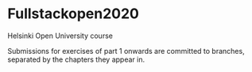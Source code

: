 # Fullstackopen2020
Helsinki Open University course

Submissions for exercises of part 1 onwards are committed to branches, separated by the chapters they appear in.
